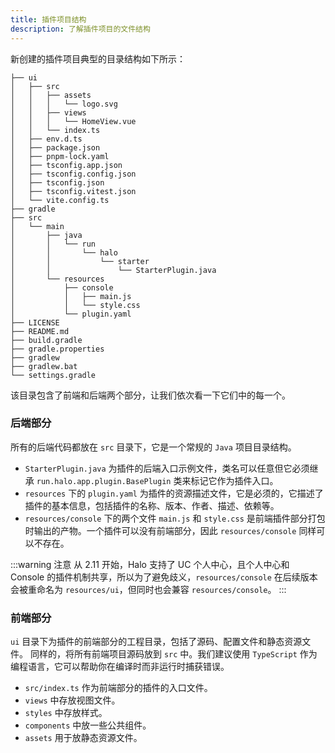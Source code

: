 ```yaml
---
title: 插件项目结构
description: 了解插件项目的文件结构
---
```


新创建的插件项目典型的目录结构如下所示：

```text
├── ui
│   ├── src
│   │   ├── assets
│   │   │   └── logo.svg
│   │   ├── views
│   │   │   └── HomeView.vue
│   │   └── index.ts
│   ├── env.d.ts
│   ├── package.json
│   ├── pnpm-lock.yaml
│   ├── tsconfig.app.json
│   ├── tsconfig.config.json
│   ├── tsconfig.json
│   ├── tsconfig.vitest.json
│   └── vite.config.ts
├── gradle
├── src
│   └── main
│       ├── java
│       │   └── run
│       │       └── halo
│       │           └── starter
│       │               └── StarterPlugin.java
│       └── resources
│           ├── console
│           │   ├── main.js
│           │   └── style.css
│           └── plugin.yaml
├── LICENSE
├── README.md
├── build.gradle
├── gradle.properties
├── gradlew
├── gradlew.bat
└── settings.gradle
```

该目录包含了前端和后端两个部分，让我们依次看一下它们中的每一个。

### 后端部分

所有的后端代码都放在 `src` 目录下，它是一个常规的 `Java` 项目目录结构。

- `StarterPlugin.java` 为插件的后端入口示例文件，类名可以任意但它必须继承 `run.halo.app.plugin.BasePlugin` 类来标记它作为插件入口。
- `resources` 下的 `plugin.yaml` 为插件的资源描述文件，它是必须的，它描述了插件的基本信息，包括插件的名称、版本、作者、描述、依赖等。
- `resources/console` 下的两个文件 `main.js` 和 `style.css` 是前端插件部分打包时输出的产物。一个插件可以没有前端部分，因此 `resources/console` 同样可以不存在。

:::warning 注意
从 2.11 开始，Halo 支持了 UC 个人中心，且个人中心和 Console 的插件机制共享，所以为了避免歧义，`resources/console` 在后续版本会被重命名为 `resources/ui`，但同时也会兼容 `resources/console`。
:::

### 前端部分

`ui` 目录下为插件的前端部分的工程目录，包括了源码、配置文件和静态资源文件。
同样的，将所有前端项目源码放到 `src` 中。我们建议使用 `TypeScript` 作为编程语言，它可以帮助你在编译时而非运行时捕获错误。

- `src/index.ts` 作为前端部分的插件的入口文件。
- `views` 中存放视图文件。
- `styles` 中存放样式。
- `components` 中放一些公共组件。
- `assets` 用于放静态资源文件。
